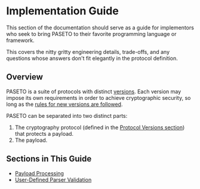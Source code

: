 # Implementation Guide

This section of the documentation should serve as a guide for implementors
who seek to bring PASETO to their favorite programming language or framework.

This covers the nitty gritty engineering details, trade-offs, and any questions
whose answers don't fit elegantly in the protocol definition.

## Overview

PASETO is a suite of protocols with distinct [versions](../01-Protocol-Versions).
Each version may impose its own requirements in order to achieve cryptographic
security, so long as the [rules for new versions are followed](https://github.com/paragonie/paseto/tree/master/docs/01-Protocol-Versions#rules-for-current-and-future-protocol-versions).

PASETO can be separated into two distinct parts:

1. The cryptography protocol (defined in the [Protocol Versions section](../01-Protocol-Versions))
   that protects a payload.
2. The payload.

## Sections in This Guide

* [Payload Processing](01-Payload-Processing.md)
* [User-Defined Parser Validation](02-Validators.md)
